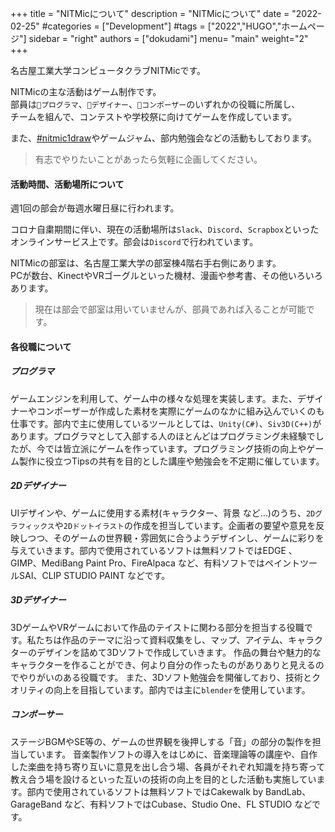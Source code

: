 +++
title = "NITMicについて"
description = "NITMicについて"
date = "2022-02-25"
#categories = ["Development"]
#tags = ["2022","HUGO","ホームページ"]
sidebar = "right"
authors = ["dokudami"]
menu= "main"
weight="2"
+++

名古屋工業大学コンピュータクラブNITMicです。  

NITMicの主な活動はゲーム制作です。  
部員は`👾プログラマ`、`🎨デザイナー`、`🎹コンポーザー`のいずれかの役職に所属し、  
チームを組んで、コンテストや学校祭に向けてゲームを作成しています。  

また、[#nitmic1draw](https://twitter.com/search?q=%23nitmic1draw&src=hashtag_click&f=live)やゲームジャム、部内勉強会などの活動もしております。  
>有志でやりたいことがあったら気軽に企画してください。

#### 活動時間、活動場所について
週1回の部会が毎週水曜日昼に行われます。  

コロナ自粛期間に伴い、現在の活動場所は`Slack`、`Discord`、`Scrapbox`といったオンラインサービス上です。部会は`Discord`で行われています。

NITMicの部室は、名古屋工業大学の部室棟4階右手右側にあります。  
PCが数台、KinectやVRゴーグルといった機材、漫画や参考書、その他いろいろあります。  
>現在は部会で部室は用いていませんが、部員であれば入ることが可能です。

#### 各役職について

##### プログラマ
ゲームエンジンを利用して、ゲーム中の様々な処理を実装します。また、デザイナーやコンポーザーが作成した素材を実際にゲームのなかに組み込んでいくのも仕事です。部内で主に使用しているツールとしては、`Unity(C#)`、`Siv3D(C++)`があります。プログラマとして入部する人のほとんどはプログラミング未経験でしたが、今では皆立派にゲームを作っています。プログラミング技術の向上やゲーム製作に役立つTipsの共有を目的とした講座や勉強会を不定期に催しています。
##### 2Dデザイナー 
UIデザインや、ゲームに使用する素材(キャラクター、背景 など…)のうち、`2Dグラフィックス`や`2Dドットイラスト`の作成を担当しています。企画者の要望や意見を反映しつつ、そのゲームの世界観・雰囲気に合うようデザインし、ゲームに彩りを与えていきます。部内で使用されているソフトは無料ソフトではEDGE 、 GIMP、MediBang Paint Pro、FireAlpaca など、有料ソフトではペイントツールSAI、CLIP STUDIO PAINT などです。
##### 3Dデザイナー   
3DゲームやVRゲームにおいて作品のテイストに関わる部分を担当する役職です。私たちは作品のテーマに沿って資料収集をし、マップ、アイテム、キャラクターのデザインを詰めて3Dソフトで作成していきます。 作品の舞台や魅力的なキャラクターを作ることができ、何より自分の作ったものがありありと見えるのでやりがいのある役職です。 また、3Dソフト勉強会を開催しており、技術とクオリティの向上を目指しています。部内では主に`blender`を使用しています。
##### コンポーサー  
ステージBGMやSE等の、ゲームの世界観を後押しする「音」の部分の製作を担当しています。 音楽製作ソフトの導入をはじめに、音楽理論等の講座や、自作した楽曲を持ち寄り互いに意見を出し合う場、各員がそれぞれ知識を持ち寄って教え合う場を設けるといった互いの技術の向上を目的とした活動も実施しています。部内で使用されているソフトは無料ソフトではCakewalk by BandLab、GarageBand など、有料ソフトではCubase、Studio One、FL STUDIO などです。